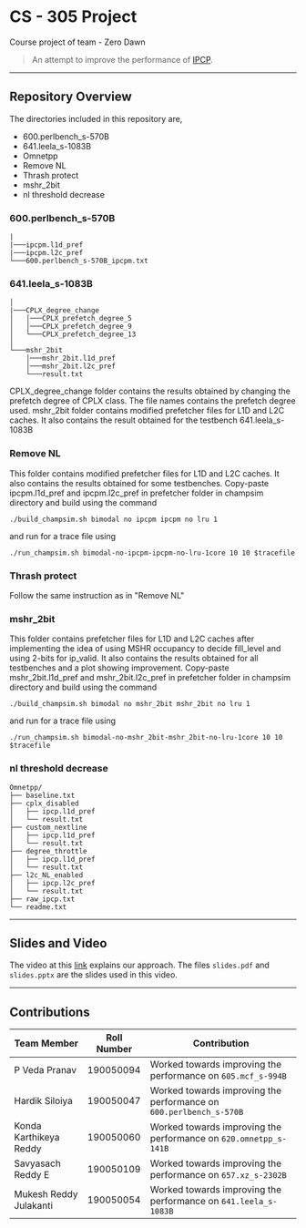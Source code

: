 # CS - 305 Project

Course project of team - Zero Dawn

> An attempt to improve the performance of [IPCP](https://www.cse.iitb.ac.in/~biswa/IPCP_ISCA20.pdf).

***

## Repository Overview
The directories included in this repository are,

- 600.perlbench_s-570B
- 641.leela_s-1083B
- Omnetpp
- Remove NL
- Thrash protect
- mshr_2bit
- nl threshold decrease

### 600.perlbench_s-570B
```
|
|───ipcpm.l1d_pref
|───ipcpm.l2c_pref
└───600.perlbench_s-570B_ipcpm.txt
```
### 641.leela_s-1083B
```
│
|───CPLX_degree_change
│   │───CPLX_prefetch_degree_5   
│   │───CPLX_prefetch_degree_9   
│   └───CPLX_prefetch_degree_13
│
└───mshr_2bit
    │───mshr_2bit.l1d_pref
    │───mshr_2bit.l2c_pref
    └───result.txt 
```
CPLX_degree_change folder contains the results obtained by changing the prefetch degree of CPLX class. The file names contains the prefetch degree used.
mshr_2bit folder contains modified prefetcher files for L1D and L2C caches. It also contains the result obtained for the testbench 641.leela_s-1083B


### Remove NL
This folder contains modified prefetcher files for L1D and L2C caches. It also contains the results obtained for some testbenches. Copy-paste ipcpm.l1d_pref and ipcpm.l2c_pref in prefetcher folder in champsim directory and build using the command
```
./build_champsim.sh bimodal no ipcpm ipcpm no lru 1
```
and run for a trace file using
```
./run_champsim.sh bimodal-no-ipcpm-ipcpm-no-lru-1core 10 10 $tracefile 
```
### Thrash protect
Follow the same instruction as in "Remove NL"

### mshr_2bit
This folder contains prefetcher files for L1D and L2C caches after implementing the idea of using MSHR occupancy to decide fill_level and using 2-bits for ip_valid. It also contains the results obtained for all testbenches and a plot showing improvement. Copy-paste mshr_2bit.l1d_pref and mshr_2bit.l2c_pref in prefetcher folder in champsim directory and build using the command
```
./build_champsim.sh bimodal no mshr_2bit mshr_2bit no lru 1
```
and run for a trace file using

```
./run_champsim.sh bimodal-no-mshr_2bit-mshr_2bit-no-lru-1core 10 10 $tracefile 
```

### nl threshold decrease


```
Omnetpp/
├── baseline.txt
├── cplx_disabled
│   ├── ipcp.l1d_pref
│   └── result.txt
├── custom_nextline
│   ├── ipcp.l1d_pref
│   └── result.txt
├── degree_throttle
│   ├── ipcp.l1d_pref
│   └── result.txt
├── l2c_NL_enabled
│   ├── ipcp.l2c_pref
│   └── result.txt
├── raw_ipcp.txt
└── readme.txt
```


***
## Slides and Video

The video at this [link](https://youtu.be/571DU2RCcyM) explains our approach. The files `slides.pdf` and `slides.pptx` are the slides used in this video. 


***

## Contributions

| Team Member | Roll Number | Contribution |
| --- | --- | ----------- |
| P Veda Pranav | 190050094 | Worked towards improving the performance on `605.mcf_s-994B` |
| Hardik Siloiya | 190050047 | Worked towards improving the performance on `600.perlbench_s-570B`|
| Konda Karthikeya Reddy | 190050060 | Worked towards improving the performance on `620.omnetpp_s-141B` |
| Savyasach Reddy E | 190050109 | Worked towards improving the performance on `657.xz_s-2302B` |
| Mukesh Reddy Julakanti | 190050054 | Worked towards improving the performance on `641.leela_s-1083B` |

